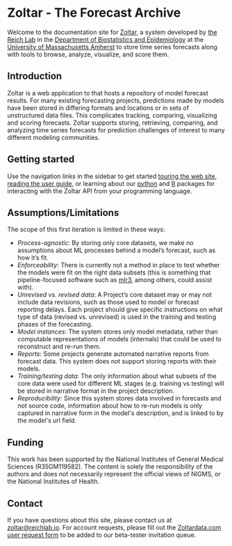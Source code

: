 # Zoltar - The Forecast Archive

Welcome to the documentation site for [Zoltar](https://www.zoltardata.com/), a system developed by [the Reich Lab](http://reichlab.io/) in the [Department of Biostatistics and Epidemiology](http://www.umass.edu/sphhs/biostatistics) at the [University of Massachusetts Amherst](https://www.umass.edu/) to store time series forecasts along with tools to browse, analyze, visualize, and score them.


## Introduction

Zoltar is a web application to that hosts a repository of model forecast results. For many existing forecasting projects, predictions made by models have been stored in differing formats and locations or in sets of unstructured data files. This complicates tracking, comparing, visualizing and scoring forecasts. Zoltar supports storing, retrieving, comparing, and analyzing time series forecasts for prediction challenges of interest to many different modeling communities.


## Getting started

Use the navigation links in the sidebar to get started [touring the web site](WebTourIntro.md), [reading the user guide](UserIntro.md), or learning about our [python](Zoltpy.md) and [R](Zoltr.md) packages for interacting with the Zoltar API from your programming language.  


## Assumptions/Limitations

The scope of this first iteration is limited in these ways:

- _Process-agnostic_: By storing only core datasets, we make no assumptions about ML processes behind a model’s forecast, such as how it’s fit.
- _Enforceability_: There is currently not a method in place to test whether the models were fit on the right data subsets (this is something that pipeline-focused software such as [mlr3](https://mlr3.mlr-org.com/), among others, could assist with).
- _Unrevised vs. revised data_: A Project’s core dataset may or may not include data revisions, such as those used to model or forecast reporting delays. Each project should give specific instructions on what type of data (revised vs. unrevised) is used in the training and testing phases of the forecasting.
- _Model instances_: The system stores only model metadata, rather than computable representations of models (internals) that could be used to reconstruct and re-run them.
- _Reports_: Some projects generate automated narrative reports from forecast data. This system does not support storing reports with their models.
- _Training/testing data_: The only information about what subsets of the core data were used for different ML stages (e.g. training vs testing) will be stored in narrative format in the project description.
- _Reproducibility_: Since this system stores data involved in forecasts and not source code, information about how to re-run models is only captured in narrative form in the model's description, and is linked to by the model's url field.

## Funding

This work has been supported by the National Institutes of General Medical Sciences (R35GM119582). The content is solely the responsibility of the authors and does not necessarily represent the official views of NIGMS, or the National Institutes of Health.


## Contact

If you have questions about this site, please contact us at [zoltar@reichlab.io](mailto:zoltar@reichlab.io). For account requests, please fill out the [Zoltardata.com user request form](https://docs.google.com/forms/d/1C7IEFbBEJ1JibG-svM5XbnnKkgwvH0770LYILDjBxUc/viewform?edit_requested=true) to be added to our beta-tester invitation queue.
